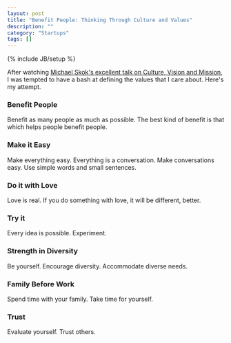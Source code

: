 ```yaml
---
layout: post
title: "Benefit People: Thinking Through Culture and Values"
description: ""
category: "Startups"
tags: []
---
```

{% include JB/setup %}

After watching [Michael Skok's excellent talk on Culture, Vision and
Mission](https://www.youtube.com/watch?v=EMIa3XhQpnk), I was tempted
to have a bash at defining the values that I care about. Here's my
attempt.


### Benefit People

Benefit as many people as much as possible. The best kind of benefit
is that which helps people benefit people.


### Make it Easy

Make everything easy. Everything is a conversation. Make conversations
easy. Use simple words and small sentences.


### Do it with Love

Love is real. If you do something with love, it will be different,
better.


### Try it

Every idea is possible. Experiment.


### Strength in Diversity

Be yourself. Encourage diversity. Accommodate diverse needs.


### Family Before Work

Spend time with your family. Take time for yourself.


### Trust

Evaluate yourself. Trust others.
